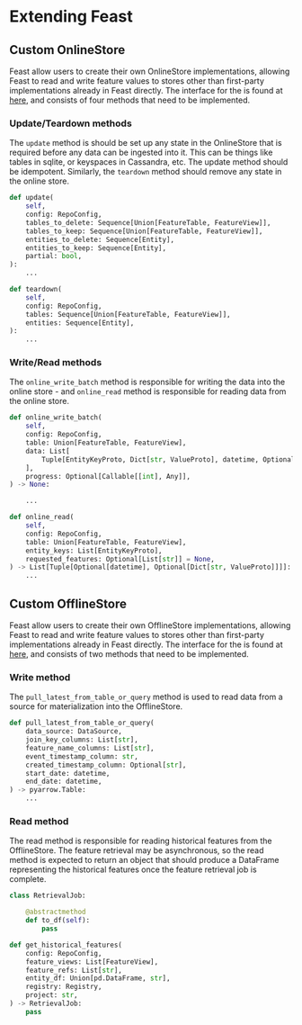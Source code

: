 # Extending Feast

## Custom OnlineStore 

Feast allow users to create their own OnlineStore implementations, allowing Feast to read and write feature values to stores other than first-party implementations already in Feast directly. The interface for the is found at [here](https://github.com/feast-dev/feast/blob/master/sdk/python/feast/infra/online_stores/online_store.py), and consists of four methods that need to be implemented.

### Update/Teardown methods

The `update` method is should be set up any state in the OnlineStore that is required before any data can be ingested into it. This can be things like tables in sqlite, or keyspaces in Cassandra, etc. The update method should be idempotent. Similarly, the `teardown` method should remove any state in the online store.

```python
def update(
    self,
    config: RepoConfig,
    tables_to_delete: Sequence[Union[FeatureTable, FeatureView]],
    tables_to_keep: Sequence[Union[FeatureTable, FeatureView]],
    entities_to_delete: Sequence[Entity],
    entities_to_keep: Sequence[Entity],
    partial: bool,
):
    ...

def teardown(
    self,
    config: RepoConfig,
    tables: Sequence[Union[FeatureTable, FeatureView]],
    entities: Sequence[Entity],
):
    ...

```

### Write/Read methods

The `online_write_batch` method is responsible for writing the data into the online store - and `online_read` method is responsible for reading data from the online store. 

```python
def online_write_batch(
    self,
    config: RepoConfig,
    table: Union[FeatureTable, FeatureView],
    data: List[
        Tuple[EntityKeyProto, Dict[str, ValueProto], datetime, Optional[datetime]]
    ],
    progress: Optional[Callable[[int], Any]],
) -> None:

    ...

def online_read(
    self,
    config: RepoConfig,
    table: Union[FeatureTable, FeatureView],
    entity_keys: List[EntityKeyProto],
    requested_features: Optional[List[str]] = None,
) -> List[Tuple[Optional[datetime], Optional[Dict[str, ValueProto]]]]:
    ...
```

## Custom OfflineStore

Feast allow users to create their own OfflineStore implementations, allowing Feast to read and write feature values to stores other than first-party implementations already in Feast directly. The interface for the is found at [here](https://github.com/feast-dev/feast/blob/master/sdk/python/feast/infra/offline_stores/offline_store.py), and consists of two methods that need to be implemented.

### Write method

The `pull_latest_from_table_or_query` method is used to read data from a source for materialization into the OfflineStore.

```python
def pull_latest_from_table_or_query(
    data_source: DataSource,
    join_key_columns: List[str],
    feature_name_columns: List[str],
    event_timestamp_column: str,
    created_timestamp_column: Optional[str],
    start_date: datetime,
    end_date: datetime,
) -> pyarrow.Table:
    ...

```

### Read method

The read method is responsible for reading historical features from the OfflineStore. The feature retrieval may be asynchronous, so the read method is expected to return an object that should produce a DataFrame representing the historical features once the feature retrieval job is complete. 

```python
class RetrievalJob:

    @abstractmethod
    def to_df(self):
        pass

def get_historical_features(
    config: RepoConfig,
    feature_views: List[FeatureView],
    feature_refs: List[str],
    entity_df: Union[pd.DataFrame, str],
    registry: Registry,
    project: str,
) -> RetrievalJob:
    pass

```



